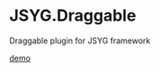 # JSYG.Draggable
Draggable plugin for JSYG framework

[demo](http://yannickbochatay.github.io/JSYG.Draggable/)